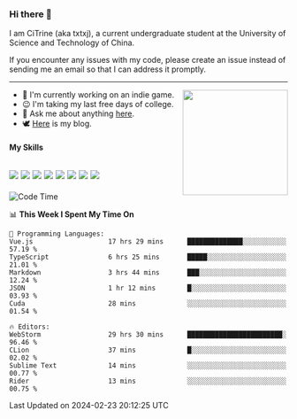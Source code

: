 ### Hi there 👋

I am CiTrine (aka txtxj), a current undergraduate student at the University of Science and Technology of China.

If you encounter any issues with my code, please create an issue instead of sending me an email so that I can address it promptly.

---

<img align="right" height="190" src="http://github-profile-summary-cards.vercel.app/api/cards/stats?username=txtxj&theme=vue">

- 🌱 I'm currently working on an indie game.
- 😉 I'm taking my last free days of college.
- 💬 Ask me about anything [here](https://github.com/txtxj/txtxj/issues).
- 🕊️ [Here](https://txtxj.top) is my blog.

#### My Skills

![](https://img.shields.io/badge/Unity-000000?logo=unity&logoColor=fff)
![](https://img.shields.io/badge/C%23-239120?logo=csharp&logoColor=fff)
![](https://img.shields.io/badge/Python-3e74a2?logo=python&logoColor=fff)
![](https://img.shields.io/badge/C++-65318e?logo=cplusplus&logoColor=fff)
![](https://img.shields.io/badge/C-5654a2?logo=c&logoColor=fff)
![](https://img.shields.io/badge/Vue-4FC08D?logo=vuedotjs&logoColor=fff)
![](https://img.shields.io/badge/Blender-f5792a?logo=blender&logoColor=fff)
![](https://img.shields.io/badge/MS%20SQL-cc2927?logo=microsoftsqlserver&logoColor=fff)
---

<!--START_SECTION:waka-->
![Code Time](http://img.shields.io/badge/Code%20Time-1%2C617%20hrs%2051%20mins-blue)

📊 **This Week I Spent My Time On** 

```text
💬 Programming Languages: 
Vue.js                   17 hrs 29 mins      ██████████████░░░░░░░░░░░   57.19 % 
TypeScript               6 hrs 25 mins       █████░░░░░░░░░░░░░░░░░░░░   21.01 % 
Markdown                 3 hrs 44 mins       ███░░░░░░░░░░░░░░░░░░░░░░   12.24 % 
JSON                     1 hr 12 mins        █░░░░░░░░░░░░░░░░░░░░░░░░   03.93 % 
Cuda                     28 mins             ░░░░░░░░░░░░░░░░░░░░░░░░░   01.54 % 

🔥 Editors: 
WebStorm                 29 hrs 30 mins      ████████████████████████░   96.46 % 
CLion                    37 mins             █░░░░░░░░░░░░░░░░░░░░░░░░   02.02 % 
Sublime Text             14 mins             ░░░░░░░░░░░░░░░░░░░░░░░░░   00.77 % 
Rider                    13 mins             ░░░░░░░░░░░░░░░░░░░░░░░░░   00.75 % 
```


 Last Updated on 2024-02-23 20:12:25 UTC
<!--END_SECTION:waka-->
